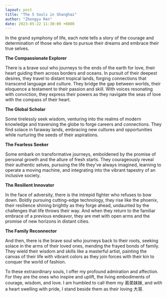 ```yaml
---
layout: post
title: "The 5 Souls in Shanghai"
author: "Zhengyu Ren"
date: 2023-05-22 11:30:00 +0800
---
```

In the grand symphony of life, each note tells a story of the courage and determination of those who dare to pursue their dreams and embrace their true selves.


**The Compassionate Explorer**

There is a brave soul who journeys to the ends of the earth for love, their heart guiding them across borders and oceans. In pursuit of their deepest desires, they travel to distant tropical lands, forging connections that transcend language and culture. They bridge the gap between worlds, their eloquence a testament to their passion and skill. With voices resonating with conviction, they express their powers as they navigate the seas of love with the compass of their heart. 


**The Global Scholar**

Some tirelessly seek wisdom, venturing into the realms of modern knowledge and traversing the globe to forge careers and connections. They find solace in faraway lands, embracing new cultures and opportunities while nurturing the seeds of their aspirations.


**The Fearless Seeker** 

Some embark on transformative journeys, emboldened by the promise of personal growth and the allure of fresh starts. They courageously reveal their authentic selves, pursuing the life they've always imagined, learning to operate a moving machine, and integrating into the vibrant tapestry of an inclusive society.


**The Resilient Innovator**

In the face of adversity, there is the intrepid fighter who refuses to bow down. Boldly pursuing cutting-edge technology, they rise like the phoenix, their resilience shining brightly as they forge ahead, undaunted by the challenges that life throws their way. And when they return to the familiar embrace of a previous endeavor, they are met with open arms and the promise of new horizons in distant cities.


**The Family Reconnector**

And then, there is the brave soul who journeys back to their roots, seeking solace in the arms of their loved ones, mending the frayed bonds of family. They wield their wisdom and skills like a masterful artist, painting the canvas of their life with vibrant colors as they join forces with their kin to conquer the world of fashion.


To these extraordinary souls, I offer my profound admiration and affection. For they are the ones who inspire and uplift, the living embodiments of courage, wisdom, and love. I am humbled to call them my 弟弟妹妹, and with a heart swelling with pride, I stand beside them as their loving 大哥.
